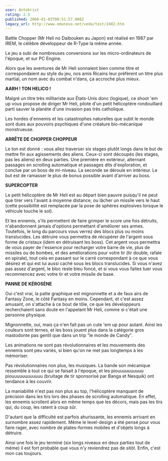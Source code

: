 ```yaml
---
user: Antekrist
rating: 2.5
published: 2008-01-03T00:51:57.000Z
legacy_url: http://www.emunova.net/veda/test/2482.htm
---
```

Battle Chopper (Mr Heli no Daibouken au Japon) est réalisé en 1987 par IREM, le célèbre développeur de R-Type la même année.  

Le jeu a subi de nombreuses conversions sur les micro-ordinateurs de l'époque, et sur PC Engine.  

Alors que les aventures de Mr Heli sonnaient bien comme titre et correspondaient au style du jeu, nos amis Ricains leur préfèrent un titre plus martial, un nom avec du combat n'dans, ça accroche plus mieux.  

  

**AARH ! TON HELICO !**  

Malgré un titre très militariste aux États-Unis donc (logique), ce shoot 'em up vous propose de diriger Mr Heli, pilote d'un petit hélicoptère rondouillard parti sauver la planète d'une invasion pas très catholique.  

Les hordes d'ennemis et les catastrophes naturelles que subit le monde sont dues aux pouvoirs psychiques d'une créature bio-mécanique monstrueuse.  

  

**ARRÊTE DE CHOPPER CHOPPEUR**  

Le ton est donné : vous allez traverser six stages plutôt longs dans le but de mettre fin aux agissements des aliens. Ceux-ci sont découpés (les stages, pas les aliens) en deux parties. Une première en extérieur, alternant passages en scrolling automatique et passages dits d'exploration, et conclue par un boss de mi-niveau. La seconde se déroule en intérieur. Le but est de ramasser le plus de bonus possible avant d'arriver au boss.  

  

**SUPERCOPTER**  

Le petit hélicoptère de Mr Heli est au départ bien pauvre puisqu'il ne peut que tirer vers l'avant à moyenne distance, ou lâcher un missile vers le haut (cette possibilité est remplacée par la pose de sphères explosives lorsque le véhicule touche le sol).  

Et les ennemis, s'ils permettent de faire grimper le score une fois détruits, n'abandonnent jamais d'options permettant d'améliorer ses armes. Toutefois, le long du parcours vous verrez des blocs plus ou moins translucides. Les détruire vous permettra de récupérer de l'argent sous forme de cristaux (idem en détruisant les boss). Cet argent vous permettra de vous payer de l'essence pour recharger votre barre de vie, plus de missiles ou de bombes, et des améliorations pour votre tir (tir double, rafale en spirale), tout cela en passant sur le carré correspondant à ce que vous désirez et qui est lui aussi caché sous les blocs translucides. Si vous n'avez pas assez d'argent, le bloc reste bleu foncé, et si vous vous faites tuer vous recommencez avec votre tir et votre missile de base.  

  

**PANNE DE KÉROSÈNE**  

Oui c'est vrai, la patte graphique est mignonnette et a de faux airs de Fantasy Zone, le côté Fantasy en moins. Cependant, et c'est assez amusant, on s'attache à ce bout de tôle, ce que les développeurs recherchaient sans doute en l'appelant Mr Heli, comme si c'était une personne physique.  

Mignonnette, oui, mais ça n'en fait pas un cute 'em up pour autant. Ainsi les couleurs sont ternes, et les boss jouent plus dans la catégorie gros mastodonte pas gentil que dans un trip "le monde de Candy".  

Les animations ne sont pas révolutionnaires et les mouvements des ennemis sont peu variés, si bien qu'on ne met pas longtemps à les mémoriser.  

Pas révolutionnaires non plus, les musiques. La bande son mécanique ressemble à tout ce qui se faisait à l'époque, et les piouuuuuuuuuu piouuuuuuuuuuuu (bruitage de tir sponsorisé par Banga et Nesquik) ont tendance à les couvrir.  

La maniabilité n'est pas non plus au top, l'hélicoptère manquant de précision dans les tirs lors des phases de scrolling automatique. En effet, les ennemis scrollent alors en même temps que les décors, mais pas les tirs qui, du coup, les ratent à coup sûr.  

D'autant que la difficulté est parfois ahurissante, les ennemis arrivant en surnombre assez rapidement. Même le level-design a été pensé pour vous faire rager, avec nombre de plates-formes mobiles et d'objets longs à détruire.  

Ainsi une fois le jeu terminé (six longs niveaux en deux parties tout de même) il est fort probable que vous n'y reviendrez pas de sitôt. Enfin, c'est mon cas toujours.